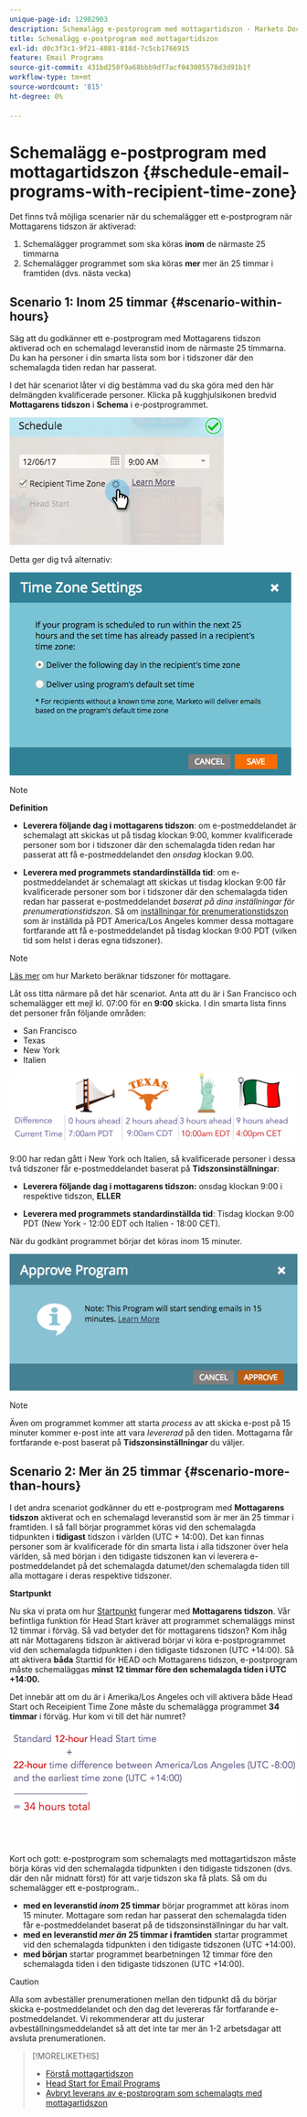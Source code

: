 ```yaml
---
unique-page-id: 12982903
description: Schemalägg e-postprogram med mottagartidszon - Marketo Docs - produktdokumentation
title: Schemalägg e-postprogram med mottagartidszon
exl-id: d0c3f3c1-9f21-4081-818d-7c5cb1766915
feature: Email Programs
source-git-commit: 431bd258f9a68bbb9df7acf043085578d3d91b1f
workflow-type: tm+mt
source-wordcount: '815'
ht-degree: 0%

---
```


# Schemalägg e-postprogram med mottagartidszon {#schedule-email-programs-with-recipient-time-zone}

Det finns två möjliga scenarier när du schemalägger ett e-postprogram när Mottagarens tidszon är aktiverad:

1. Schemalägger programmet som ska köras **inom** de närmaste 25 timmarna
1. Schemalägger programmet som ska köras **mer** mer än 25 timmar i framtiden (dvs. nästa vecka)

## Scenario 1: Inom 25 timmar {#scenario-within-hours}

Säg att du godkänner ett e-postprogram med Mottagarens tidszon aktiverad och en schemalagd leveranstid inom de närmaste 25 timmarna. Du kan ha personer i din smarta lista som bor i tidszoner där den schemalagda tiden redan har passerat.

I det här scenariot låter vi dig bestämma vad du ska göra med den här delmängden kvalificerade personer. Klicka på kugghjulsikonen bredvid **Mottagarens tidszon** i **Schema** i e-postprogrammet.

![](assets/image2017-12-5-10-3a46-3a42.png)

Detta ger dig två alternativ:

![](assets/image2017-12-5-10-3a31-3a28.png)

>[!NOTE]
>
>**Definition**
>
>* **Leverera följande dag i mottagarens tidszon**: om e-postmeddelandet är schemalagt att skickas ut på tisdag klockan 9:00, kommer kvalificerade personer som bor i tidszoner där den schemalagda tiden redan har passerat att få e-postmeddelandet den *onsdag* klockan 9.00.
>
>* **Leverera med programmets standardinställda tid**: om e-postmeddelandet är schemalagt att skickas ut tisdag klockan 9:00 får kvalificerade personer som bor i tidszoner där den schemalagda tiden redan har passerat e-postmeddelandet _baserat på dina inställningar för prenumerationstidszon_. Så om [inställningar för prenumerationstidszon](/help/marketo/product-docs/administration/settings/select-your-language-locale-and-time-zone.md) som är inställda på PDT America/Los Angeles kommer dessa mottagare fortfarande att få e-postmeddelandet på tisdag klockan 9:00 PDT (vilken tid som helst i deras egna tidszoner).

>[!NOTE]
>
>[Läs mer](/help/marketo/product-docs/email-marketing/email-programs/email-program-actions/scheduling-with-recipient-time-zone/understanding-recipient-time-zone.md#calculating-time-zone) om hur Marketo beräknar tidszoner för mottagare.

Låt oss titta närmare på det här scenariot. Anta att du är i San Francisco och schemalägger ett mejl kl. 07:00 för en **9:00** skicka. I din smarta lista finns det personer från följande områden:

* San Francisco
* Texas
* New York
* Italien

![](assets/image2017-12-6-10-3a52-3a41.png)

9:00 har redan gått i New York och Italien, så kvalificerade personer i dessa två tidszoner får e-postmeddelandet baserat på **Tidszonsinställningar**:

* **Leverera följande dag i mottagarens tidszon:** onsdag klockan 9:00 i respektive tidszon, **ELLER**

* **Leverera med programmets standardinställda tid**: Tisdag klockan 9:00 PDT (New York - 12:00 EDT och Italien - 18:00 CET).

När du godkänt programmet börjar det köras inom 15 minuter.

![](assets/screen-shot-2017-12-09-at-3.34.14-pm.png)

>[!NOTE]
>
>Även om programmet kommer att starta _process_ av att skicka e-post på 15 minuter kommer e-post inte att vara _levererad_ på den tiden. Mottagarna får fortfarande e-post baserat på **Tidszonsinställningar** du väljer.

## Scenario 2: Mer än 25 timmar {#scenario-more-than-hours}

I det andra scenariot godkänner du ett e-postprogram med **Mottagarens tidszon** aktiverat och en schemalagd leveranstid som är mer än 25 timmar i framtiden. I så fall börjar programmet köras vid den schemalagda tidpunkten i **tidigast** tidszon i världen (UTC + 14:00). Det kan finnas personer som är kvalificerade för din smarta lista i alla tidszoner över hela världen, så med början i den tidigaste tidszonen kan vi leverera e-postmeddelandet på det schemalagda datumet/den schemalagda tiden till alla mottagare i deras respektive tidszoner.

**Startpunkt**

Nu ska vi prata om hur [Startpunkt](/help/marketo/product-docs/email-marketing/email-programs/email-program-actions/head-start-for-email-programs.md) fungerar med **Mottagarens tidszon**. Vår befintliga funktion för Head Start kräver att programmet schemaläggs minst 12 timmar i förväg. Så vad betyder det för mottagarens tidszon? Kom ihåg att när Mottagarens tidszon är aktiverad börjar vi köra e-postprogrammet vid den schemalagda tidpunkten i den tidigaste tidszonen (UTC +14:00). Så att aktivera **båda** Starttid för HEAD och Mottagarens tidszon, e-postprogram måste schemaläggas **minst 12 timmar före den schemalagda tiden i UTC +14:00.**

Det innebär att om du är i Amerika/Los Angeles och vill aktivera både Head Start och Receipient Time Zone måste du schemalägga programmet **34 timmar** i förväg. Hur kom vi till det här numret?

![](assets/image2017-12-5-13-3a11-3a38.png)

<br> 

Kort och gott: e-postprogram som schemalagts med mottagartidszon måste börja köras vid den schemalagda tidpunkten i den tidigaste tidszonen (dvs. där den når midnatt först) för att varje tidszon ska få plats. Så om du schemalägger ett e-postprogram..

* **med en leveranstid _inom_ 25 timmar** börjar programmet att köras inom 15 minuter. Mottagare som redan har passerat den schemalagda tiden får e-postmeddelandet baserat på de tidszonsinställningar du har valt.
* **med en leveranstid _mer än_ 25 timmar i framtiden** startar programmet vid den schemalagda tidpunkten i den tidigaste tidszonen (UTC +14:00).
* **med början** startar programmet bearbetningen 12 timmar före den schemalagda tiden i den tidigaste tidszonen (UTC +14:00).

>[!CAUTION]
>
>Alla som avbeställer prenumerationen mellan den tidpunkt då du börjar skicka e-postmeddelandet och den dag det levereras får fortfarande e-postmeddelandet. Vi rekommenderar att du justerar avbeställningsmeddelandet så att det inte tar mer än 1-2 arbetsdagar att avsluta prenumerationen.

>[!MORELIKETHIS]
>
>* [Förstå mottagartidszon](/help/marketo/product-docs/email-marketing/email-programs/email-program-actions/scheduling-with-recipient-time-zone/understanding-recipient-time-zone.md)
>* [Head Start for Email Programs](/help/marketo/product-docs/email-marketing/email-programs/email-program-actions/head-start-for-email-programs.md)
>* [Avbryt leverans av e-postprogram som schemalagts med mottagartidszon](/help/marketo/product-docs/email-marketing/email-programs/email-program-actions/scheduling-with-recipient-time-zone/abort-delivery-of-email-programs-scheduled-with-recipient-time-zone.md)
